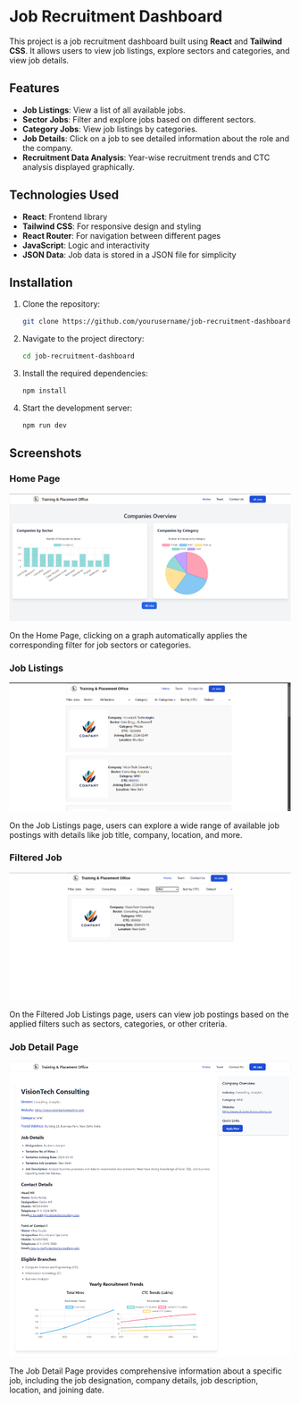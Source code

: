 # Job Recruitment Dashboard

This project is a job recruitment dashboard built using **React** and **Tailwind CSS**. It allows users to view job listings, explore sectors and categories, and view job details.

## Features

- **Job Listings**: View a list of all available jobs.
- **Sector Jobs**: Filter and explore jobs based on different sectors.
- **Category Jobs**: View job listings by categories.
- **Job Details**: Click on a job to see detailed information about the role and the company.
- **Recruitment Data Analysis**: Year-wise recruitment trends and CTC analysis displayed graphically.

## Technologies Used

- **React**: Frontend library
- **Tailwind CSS**: For responsive design and styling
- **React Router**: For navigation between different pages
- **JavaScript**: Logic and interactivity
- **JSON Data**: Job data is stored in a JSON file for simplicity

## Installation

1. Clone the repository:
    ```bash
    git clone https://github.com/yourusername/job-recruitment-dashboard.git
    ```
2. Navigate to the project directory:
    ```bash
    cd job-recruitment-dashboard
    ```
3. Install the required dependencies:
    ```bash
    npm install
    ```
4. Start the development server:
    ```bash
    npm run dev
    ```

## Screenshots

### Home Page

![Home Page](./src/assets/home.png)

On the Home Page, clicking on a graph automatically applies the corresponding filter for job sectors or categories.

### Job Listings

![Job Listings](./src/assets/Joblisting.png)

On the Job Listings page, users can explore a wide range of available job postings with details like job title, company, location, and more.


### Filtered Job 

![Job Listings](./src/assets/jobsort.png)

On the Filtered Job Listings page, users can view job postings based on the applied filters such as sectors, categories, or other criteria.

### Job Detail Page

![Job Detail Page](./src/assets/jobdetail.png)

The Job Detail Page provides comprehensive information about a specific job, including the job designation, company details, job description, location, and joining date.


